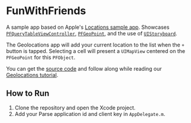# FunWithFriends

A sample app based on Apple's [Locations sample app][locations]. Showcases [`PFQueryTableViewController`][pfqtvc], [`PFGeoPoint`][pfgeopoint], and the use of [`UIStoryboard`][storyboard].

The Geolocations app will add your current location to the list when the `+` button is tapped. Selecting a cell will present a `UIMapView` centered on the `PFGeoPoint` for this `PFObject`.

You can get the [source code][source] and follow along while reading our [Geolocations tutorial][tutorial].

How to Run
----------

1. Clone the repository and open the Xcode project.
2. Add your Parse application id and client key in `AppDelegate.m`.


[locations]: http://developer.apple.com/library/ios/#DOCUMENTATION/DataManagement/Conceptual/iPhoneCoreData01/Introduction/Introduction.html
[pfqtvc]: http://parse.com/docs/ios/api/Classes/PFQueryTableViewController.html
[pfgeopoint]: http://parse.com/docs/ios/api/Classes/PFGeoPoint.html
[storyboard]: https://developer.apple.com/technologies/ios5/
[tutorial]: https://parse.com/tutorials/geolocations
[source]: https://github.com/ParsePlatform/Geolocations
